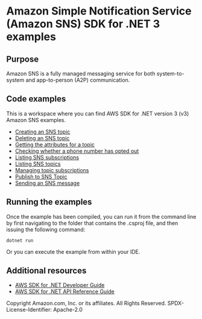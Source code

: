 # Amazon Simple Notification Service (Amazon SNS) SDK for .NET 3 examples

## Purpose

Amazon SNS is a fully managed messaging service for both system-to-system and app-to-person (A2P) communication. 

## Code examples

This is a workspace where you can find AWS SDK for .NET version 3 (v3) Amazon SNS examples.

- [Creating an SNS topic](CreateSNSTopicExample)
- [Deleting an SNS topic](DeleteSNSTopicExample)
- [Getting the attributes for a topic](GetTopicAttributesExample)
- [Checking whether a phone number has opted out](IsPhoneNumOptedOut)
- [Listing SNS subscriptions](ListSNSSubscriptionsExample)
- [Listing SNS topics](ListSNSTopicsExample)
- [Managing topic subscriptions](ManageTopicSubscriptionExample)
- [Publish to SNS Topic](PublishToSNSTopicExample)
- [Sending an SNS message](SNSMessageExample)

## Running the examples

Once the example has been compiled, you can run it from the command line by
first navigating to the folder that contains the .csproj file, and then
issuing the following command:

```
dotnet run
```

Or you can execute the example from within your IDE.

## Additional resources

- [AWS SDK for .NET Developer Guide](https://docs.aws.amazon.com/sdk-for-net/v3/developer-guide/welcome.html)
- [AWS SDK for .NET API Reference Guide](https://docs.aws.amazon.com/sdkfornet/v3/apidocs/index.html)

Copyright Amazon.com, Inc. or its affiliates. All Rights Reserved. SPDX-License-Identifier: Apache-2.0

